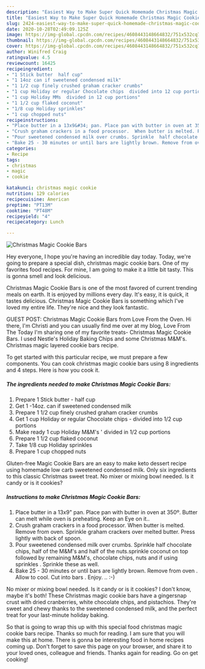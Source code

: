 ```yaml
---
description: "Easiest Way to Make Super Quick Homemade Christmas Magic Cookie Bars"
title: "Easiest Way to Make Super Quick Homemade Christmas Magic Cookie Bars"
slug: 2424-easiest-way-to-make-super-quick-homemade-christmas-magic-cookie-bars
date: 2020-10-28T02:49:09.125Z
image: https://img-global.cpcdn.com/recipes/4608443148664832/751x532cq70/christmas-magic-cookie-bars-recipe-main-photo.jpg
thumbnail: https://img-global.cpcdn.com/recipes/4608443148664832/751x532cq70/christmas-magic-cookie-bars-recipe-main-photo.jpg
cover: https://img-global.cpcdn.com/recipes/4608443148664832/751x532cq70/christmas-magic-cookie-bars-recipe-main-photo.jpg
author: Winifred Craig
ratingvalue: 4.5
reviewcount: 16425
recipeingredient:
- "1 Stick butter  half cup"
- "1 14oz can if sweetened condensed milk"
- "1 1/2 cup finely crushed graham cracker crumbs"
- "1 cup Holiday or regular Chocolate chips  divided into 12 cup portions"
- "1 cup Holiday MMs  divided in 12 cup portions"
- "1 1/2 cup flaked coconut"
- "1/8 cup Holiday sprinkles"
- "1 cup chopped nuts"
recipeinstructions:
- "Place butter in a 13x9&#34; pan. Place pan with butter in oven at 350º. Butter can melt while oven is preheating. Keep an Eye on it.."
- "Crush graham crackers in a food processor.  When butter is melted. Remove from oven.  Sprinkle graham crackers over melted butter. Press lightly with back of spoon."
- "Pour sweetened condensed milk over crumbs. Sprinkle  half chocolate chips,  half of the M&amp;M&#39;s and half of the nuts.sprinkle coconut on top followed by remaining M&amp;M&#39;s, chocolate chips, nuts and if using sprinkles . Sprinkle these as well."
- "Bake 25 - 30 minutes or until bars are lightly brown. Remove from oven . Allow to cool.  Cut into bars . Enjoy. ..          :-)"
categories:
- Recipe
tags:
- christmas
- magic
- cookie

katakunci: christmas magic cookie 
nutrition: 129 calories
recipecuisine: American
preptime: "PT13M"
cooktime: "PT48M"
recipeyield: "4"
recipecategory: Lunch

---
```



![Christmas Magic Cookie Bars](https://img-global.cpcdn.com/recipes/4608443148664832/751x532cq70/christmas-magic-cookie-bars-recipe-main-photo.jpg)

Hey everyone, I hope you're having an incredible day today. Today, we're going to prepare a special dish, christmas magic cookie bars. One of my favorites food recipes. For mine, I am going to make it a little bit tasty. This is gonna smell and look delicious.

Christmas Magic Cookie Bars is one of the most favored of current trending meals on earth. It is enjoyed by millions every day. It's easy, it is quick, it tastes delicious. Christmas Magic Cookie Bars is something which I've loved my entire life. They're nice and they look fantastic.

GUEST POST: Christmas Magic Cookie Bars from Love From the Oven. Hi there, I&#39;m Christi and you can usually find me over at my blog, Love From The Today I&#39;m sharing one of my favorite treats- Christmas Magic Cookie Bars. I used Nestle&#39;s Holiday Baking Chips and some Christmas M&amp;M&#39;s. Christmas magic layered cookie bars recipe.


To get started with this particular recipe, we must prepare a few components. You can cook christmas magic cookie bars using 8 ingredients and 4 steps. Here is how you cook it.

<!--inarticleads1-->

##### The ingredients needed to make Christmas Magic Cookie Bars:

1. Prepare 1 Stick butter - half cup
1. Get 1 -14oz. can if sweetened condensed milk
1. Prepare 1 1/2 cup finely crushed graham cracker crumbs
1. Get 1 cup Holiday or regular Chocolate chips - divided into 1/2 cup portions
1. Make ready 1 cup Holiday M&amp;M&#39;s &#39; divided in 1/2 cup portions
1. Prepare 1 1/2 cup flaked coconut
1. Take 1/8 cup Holiday sprinkles
1. Prepare 1 cup chopped nuts


Gluten-free Magic Cookie Bars are an easy to make keto dessert recipe using homemade low carb sweetened condensed milk. Only six ingredients to this classic Christmas sweet treat. No mixer or mixing bowl needed. Is it candy or is it cookies? 

<!--inarticleads2-->

##### Instructions to make Christmas Magic Cookie Bars:

1. Place butter in a 13x9&#34; pan. Place pan with butter in oven at 350º. Butter can melt while oven is preheating. Keep an Eye on it..
1. Crush graham crackers in a food processor.  When butter is melted. Remove from oven.  Sprinkle graham crackers over melted butter. Press lightly with back of spoon.
1. Pour sweetened condensed milk over crumbs. Sprinkle  half chocolate chips,  half of the M&amp;M&#39;s and half of the nuts.sprinkle coconut on top followed by remaining M&amp;M&#39;s, chocolate chips, nuts and if using sprinkles . Sprinkle these as well.
1. Bake 25 - 30 minutes or until bars are lightly brown. Remove from oven . Allow to cool.  Cut into bars . Enjoy. ..          :-)


No mixer or mixing bowl needed. Is it candy or is it cookies? I don&#39;t know, maybe it&#39;s both! These Christmas magic cookie bars have a gingersnap crust with dried cranberries, white chocolate chips, and pistachios. They&#39;re sweet and chewy thanks to the sweetened condensed milk, and the perfect treat for your last-minute holiday baking. 

So that is going to wrap this up with this special food christmas magic cookie bars recipe. Thanks so much for reading. I am sure that you will make this at home. There is gonna be interesting food in home recipes coming up. Don't forget to save this page on your browser, and share it to your loved ones, colleague and friends. Thanks again for reading. Go on get cooking!

